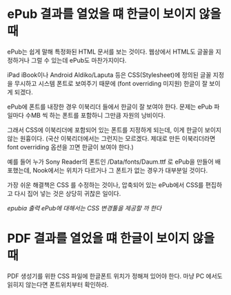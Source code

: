 # ePub 결과를 열었을 떄 한글이 보이지 않을 때 #

ePub는 쉽게 말해 특정화된 HTML 문서를 보는 것이다.
웹상에서 HTML도 글꼴을 지정하거나 그럴 수 있는데 ePub도 마찬가지이다.

iPad iBook이나 Android Aldiko/Laputa 등은 CSS(Stylesheet)에 정의된 글꼴 지정을 무시하고 시스템 폰트로 보여주기 때문에 (font overriding 미지원) 한글이 잘 보이게 되겠다.

ePub에 폰트를 내장한 경우 이북리더 들에서 한글이 잘 보여야 한다.
문제는 ePub 파일마다 수MB 씩 하는 폰트를 포함하니 그만큼 자원의 낭비이다.

그래서 CSS에 이북리더에 포함되어 있는 폰트를 지정하게 되는데,
이게 한글이 보이지 않는 원흉이다.
(국산 이북리더에서는 그런지는 모르겠다. 제대로 만든 이북리더라면 font overriding 옵션을 끄면 한글이 보여야 한다.)

예를 들어 누가 Sony Reader의 폰트인 /Data/fonts/Daum.ttf 로 ePub을 만들어 배포했는데,
Nook에서는 위치가 다르거나 그 폰트가 없는 경우가 대부분일 것이다.

가장 쉬운 해결책은 CSS 를 수정하는 것이나, 압축되어 있는 ePub에서 CSS를 편집하고 다시 집어 넣는 것은 상당히 귀찮은 일이다.

_epubia 출력 ePub에 대해서는 CSS 변경툴을 제공할 까 한다_

# PDF 결과를 열었을 떄 한글이 보이지 않을 때 #

PDF 생성기를 위한 CSS 파일에 한글폰트 위치가 정해져 있어야 한다.
마냥 PC 에서도 읽히지 않는다면 폰트위치부터 확인하라.